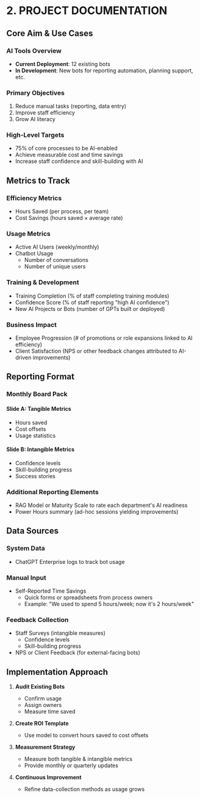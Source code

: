 # 2. PROJECT DOCUMENTATION

## Core Aim & Use Cases

### AI Tools Overview

- **Current Deployment**: 12 existing bots
- **In Development**: New bots for reporting automation, planning support, etc.

### Primary Objectives

1. Reduce manual tasks (reporting, data entry)
2. Improve staff efficiency
3. Grow AI literacy

### High-Level Targets

- 75% of core processes to be AI-enabled
- Achieve measurable cost and time savings
- Increase staff confidence and skill-building with AI

## Metrics to Track

### Efficiency Metrics

- Hours Saved (per process, per team)
- Cost Savings (hours saved × average rate)

### Usage Metrics

- Active AI Users (weekly/monthly)
- Chatbot Usage
  - Number of conversations
  - Number of unique users

### Training & Development

- Training Completion (% of staff completing training modules)
- Confidence Score (% of staff reporting "high AI confidence")
- New AI Projects or Bots (number of GPTs built or deployed)

### Business Impact

- Employee Progression (# of promotions or role expansions linked to AI efficiency)
- Client Satisfaction (NPS or other feedback changes attributed to AI-driven improvements)

## Reporting Format

### Monthly Board Pack

#### Slide A: Tangible Metrics

- Hours saved
- Cost offsets
- Usage statistics

#### Slide B: Intangible Metrics

- Confidence levels
- Skill-building progress
- Success stories

### Additional Reporting Elements

- RAG Model or Maturity Scale to rate each department's AI readiness
- Power Hours summary (ad-hoc sessions yielding improvements)

## Data Sources

### System Data

- ChatGPT Enterprise logs to track bot usage

### Manual Input

- Self-Reported Time Savings
  - Quick forms or spreadsheets from process owners
  - Example: "We used to spend 5 hours/week; now it's 2 hours/week"

### Feedback Collection

- Staff Surveys (intangible measures)
  - Confidence levels
  - Skill-building progress
- NPS or Client Feedback (for external-facing bots)

## Implementation Approach

1. **Audit Existing Bots**

   - Confirm usage
   - Assign owners
   - Measure time saved

2. **Create ROI Template**

   - Use model to convert hours saved to cost offsets

3. **Measurement Strategy**

   - Measure both tangible & intangible metrics
   - Provide monthly or quarterly updates

4. **Continuous Improvement**
   - Refine data-collection methods as usage grows
